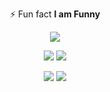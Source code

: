 <p align="center" > ⚡ Fun fact <b> I am Funny</b></p>


<div align="center" >
  
  ![](http://github-profile-summary-cards.vercel.app/api/cards/profile-details?username=abduazimkh&theme=default)

  ![](http://github-profile-summary-cards.vercel.app/api/cards/stats?username=abduazimkh&theme=default)
  ![](http://github-profile-summary-cards.vercel.app/api/cards/productive-time?username=abduazimkh&theme=defaultt&utcOffset=8)
  
  ![](http://github-profile-summary-cards.vercel.app/api/cards/repos-per-language?username=abduazimkh&theme=default)
  ![](http://github-profile-summary-cards.vercel.app/api/cards/most-commit-language?username=abduazimkh&theme=default)
  
</div>
